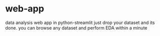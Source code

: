 # web-app
data analysis web app in python-streamlit
just drop your dataset and its done.
you can browse any dataset and perform EDA within a minute
